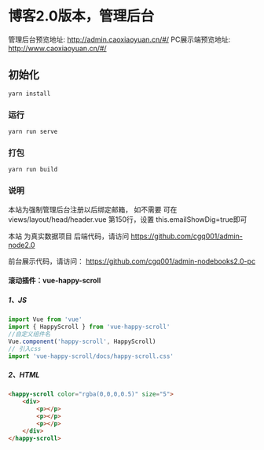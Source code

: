 # 博客2.0版本，管理后台

管理后台预览地址: http://admin.caoxiaoyuan.cn/#/
PC展示端预览地址: http://www.caoxiaoyuan.cn/#/

## 初始化
```
yarn install
```

### 运行
```
yarn run serve
```

### 打包
```
yarn run build
```

### 说明

本站为强制管理后台注册以后绑定邮箱，
如不需要 可在views/layout/head/header.vue 第150行，设置 this.emailShowDig=true即可

本站 为真实数据项目
后端代码，请访问 https://github.com/cgq001/admin-node2.0  

前台展示代码，请访问： https://github.com/cgq001/admin-nodebooks2.0-pc

####  滚动插件：vue-happy-scroll
#####  1、JS
```javascript
import Vue from 'vue'
import { HappyScroll } from 'vue-happy-scroll'
//自定义组件名
Vue.component('happy-scroll', HappyScroll)
// 引入css
import 'vue-happy-scroll/docs/happy-scroll.css'
```
#####  2、HTML
```html
<happy-scroll color="rgba(0,0,0,0.5)" size="5">
    <div>
        <p></p> 
        <p></p> 
        <p></p> 
    </div>
</happy-scroll>
```
